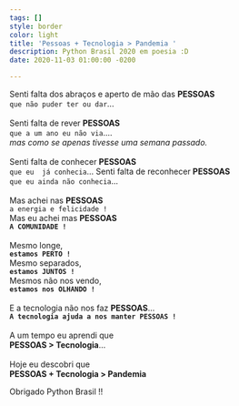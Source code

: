 ```yaml
---
tags: []
style: border
color: light
title: 'Pessoas + Tecnologia > Pandemia '
description: Python Brasil 2020 em poesia :D
date: 2020-11-03 01:00:00 -0200

---
```

Senti falta dos abraços e aperto de mão das **PESSOAS**
<br>`que não puder ter ou dar`... 
<br>
<br>
Senti falta de rever  **PESSOAS**
<br>`que a um ano eu não via`....
<br>*mas como se apenas tivesse uma semana passado.*
<br>
<br>
Senti falta de conhecer  **PESSOAS**
<br>`que eu  já conhecia`...
Senti falta de reconhecer  **PESSOAS**
<br>`que eu ainda não conhecia`...
<br>
<br>
Mas achei nas  **PESSOAS**
<br>`a energia e felicidade !`
<br>
Mas eu achei mas  **PESSOAS**
<br>**`A COMUNIDADE !`**
<br>
<br>
Mesmo longe,
<br>**`estamos PERTO !`**
<br>Mesmo separados,
<br>**`estamos JUNTOS !`**
<br>Mesmos não nos vendo,
<br>**`estamos nos OLHANDO !`**
<br>
<br>
E a tecnologia não nos faz **PESSOAS**...
<br>**`A tecnologia ajuda a nos manter PESSOAS !`**
<br>
<br>
A um tempo eu aprendi que
<br>**PESSOAS > Tecnologia**...
<br>
<br>Hoje eu descobri que
<br>       **PESSOAS + Tecnologia > Pandemia**

Obrigado Python Brasil !!